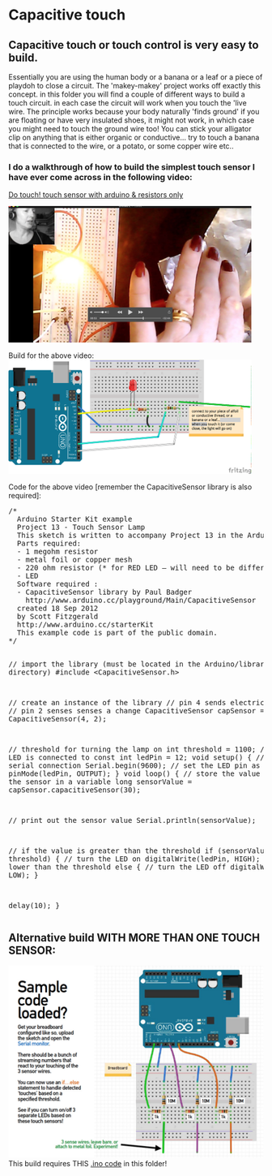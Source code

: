 # Capacitive touch 
## Capacitive touch or touch control is very easy to build.
Essentially you are using the human body or a banana or a leaf or a piece of playdoh to close a circuit.
The 'makey-makey' project works off exactly this concept.
in this folder you will find a couple of different ways to build a touch circuit. in each case the circuit will work when you touch the 'live wire. The principle works because your body naturally 'finds ground' if you are floating or have very insulated shoes, it might not work, in which case you might need to touch the ground wire too! You can stick your alligator clip on anything that is either organic or conductive... try to touch a banana that is connected to the wire, or a potato, or some copper wire etc..
### I do a walkthrough of how to build the simplest touch sensor I have ever come across in the following video:
<p><a href="https://vimeo.com/697836123">Do touch! touch sensor with arduino &amp; resistors only</a></p>
<a href="https://vimeo.com/697836123"><img src="videostill.jpg" width="480" /></a>
<p>Build for the above video: <br/>
<img src="touch_ARDUINO_bb.png" width="480"/></p>
<p>Code for the above video [remember the CapacitiveSensor library is also required]:</p>
<pre>
/*
  Arduino Starter Kit example
  Project 13 - Touch Sensor Lamp
  This sketch is written to accompany Project 13 in the Arduino Starter Kit
  Parts required:
  - 1 megohm resistor
  - metal foil or copper mesh
  - 220 ohm resistor (* for RED LED — will need to be different if using a different coloured LED)
  - LED
  Software required :
  - CapacitiveSensor library by Paul Badger
    http://www.arduino.cc/playground/Main/CapacitiveSensor
  created 18 Sep 2012
  by Scott Fitzgerald
  http://www.arduino.cc/starterKit
  This example code is part of the public domain.
*/

// import the library (must be located in the Arduino/libraries directory)
#include <CapacitiveSensor.h>

// create an instance of the library
// pin 4 sends electrical energy
// pin 2 senses senses a change
CapacitiveSensor capSensor = CapacitiveSensor(4, 2);

// threshold for turning the lamp on
int threshold = 1100;
// pin the LED is connected to
const int ledPin = 12;
void setup() {
  // open a serial connection
  Serial.begin(9600);
  // set the LED pin as an output
  pinMode(ledPin, OUTPUT);
}
void loop() {
  // store the value reported by the sensor in a variable
  long sensorValue = capSensor.capacitiveSensor(30);

  // print out the sensor value
  Serial.println(sensorValue);

  // if the value is greater than the threshold
  if (sensorValue > threshold) {
    // turn the LED on
    digitalWrite(ledPin, HIGH);
  }
  // if it's lower than the threshold
  else {
    // turn the LED off
    digitalWrite(ledPin, LOW);
  }

  delay(10);
}
</pre>

## Alternative build WITH MORE THAN ONE TOUCH SENSOR:
<img src="TOUCH_WIRING.jpg" width="640" /><br/>
This build requires THIS [.ino code](CapacitiveSensorSketch.ino) in this folder!
